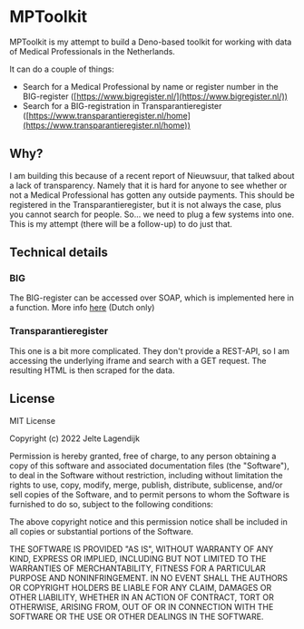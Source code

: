 # MPToolkit

MPToolkit is my attempt to build a Deno-based toolkit for working with data of Medical Professionals in the Netherlands.

It can do a couple of things:

- Search for a Medical Professional by name or register number in the BIG-register ([https://www.bigregister.nl/](https://www.bigregister.nl/))
- Search for a BIG-registration in Transparantieregister ([https://www.transparantieregister.nl/home](https://www.transparantieregister.nl/home))

## Why?

I am building this because of a recent report of Nieuwsuur, that talked about a lack of transparency. Namely that it is hard for anyone to see whether or not a Medical Professional has gotten any outside payments. This should be registered in the Transparantieregister, but it is not always the case, plus you cannot search for people. So... we need to plug a few systems into one. This is my attempt (there will be a follow-up) to do just that.

## Technical details

### BIG

The BIG-register can be accessed over SOAP, which is implemented here in a function. More info [here](https://www.bigregister.nl/zoek-zorgverlener/zoeken-eigen-systeem) (Dutch only)

### Transparantieregister

This one is a bit more complicated. They don't provide a REST-API, so I am accessing the underlying iframe and search with a GET request. The resulting HTML is then scraped for the data.

## License

MIT License

Copyright (c) 2022 Jelte Lagendijk

Permission is hereby granted, free of charge, to any person obtaining a copy
of this software and associated documentation files (the "Software"), to deal
in the Software without restriction, including without limitation the rights
to use, copy, modify, merge, publish, distribute, sublicense, and/or sell
copies of the Software, and to permit persons to whom the Software is
furnished to do so, subject to the following conditions:

The above copyright notice and this permission notice shall be included in all
copies or substantial portions of the Software.

THE SOFTWARE IS PROVIDED "AS IS", WITHOUT WARRANTY OF ANY KIND, EXPRESS OR
IMPLIED, INCLUDING BUT NOT LIMITED TO THE WARRANTIES OF MERCHANTABILITY,
FITNESS FOR A PARTICULAR PURPOSE AND NONINFRINGEMENT. IN NO EVENT SHALL THE
AUTHORS OR COPYRIGHT HOLDERS BE LIABLE FOR ANY CLAIM, DAMAGES OR OTHER
LIABILITY, WHETHER IN AN ACTION OF CONTRACT, TORT OR OTHERWISE, ARISING FROM,
OUT OF OR IN CONNECTION WITH THE SOFTWARE OR THE USE OR OTHER DEALINGS IN THE
SOFTWARE.
